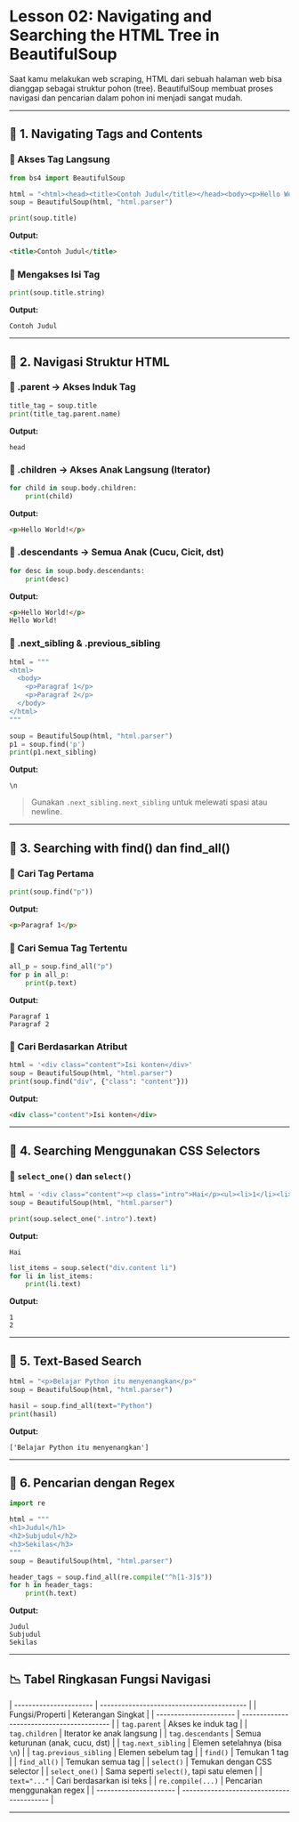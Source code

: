 # Lesson 02: Navigating and Searching the HTML Tree in BeautifulSoup

Saat kamu melakukan web scraping, HTML dari sebuah halaman web bisa dianggap sebagai struktur pohon (tree). BeautifulSoup membuat proses navigasi dan pencarian dalam pohon ini menjadi sangat mudah.

---

## 🔹 1. Navigating Tags and Contents

### 📌 Akses Tag Langsung

```python
from bs4 import BeautifulSoup

html = "<html><head><title>Contoh Judul</title></head><body><p>Hello World!</p></body></html>"
soup = BeautifulSoup(html, "html.parser")

print(soup.title)
```

**Output:**

```html
<title>Contoh Judul</title>
```

### 📌 Mengakses Isi Tag

```python
print(soup.title.string)
```

**Output:**

```
Contoh Judul
```

---

## 🔹 2. Navigasi Struktur HTML

### 📌 .parent → Akses Induk Tag

```python
title_tag = soup.title
print(title_tag.parent.name)
```

**Output:**

```
head
```

### 📌 .children → Akses Anak Langsung (Iterator)

```python
for child in soup.body.children:
    print(child)
```

**Output:**

```html
<p>Hello World!</p>
```

### 📌 .descendants → Semua Anak (Cucu, Cicit, dst)

```python
for desc in soup.body.descendants:
    print(desc)
```

**Output:**

```html
<p>Hello World!</p>
Hello World!
```

### 📌 .next\_sibling & .previous\_sibling

```python
html = """
<html>
  <body>
    <p>Paragraf 1</p>
    <p>Paragraf 2</p>
  </body>
</html>
"""

soup = BeautifulSoup(html, "html.parser")
p1 = soup.find('p')
print(p1.next_sibling)
```

**Output:**

```
\n
```

> Gunakan `.next_sibling.next_sibling` untuk melewati spasi atau newline.

---

## 🔹 3. Searching with find() dan find\_all()

### 📌 Cari Tag Pertama

```python
print(soup.find("p"))
```

**Output:**

```html
<p>Paragraf 1</p>
```

### 📌 Cari Semua Tag Tertentu

```python
all_p = soup.find_all("p")
for p in all_p:
    print(p.text)
```

**Output:**

```
Paragraf 1
Paragraf 2
```

### 📌 Cari Berdasarkan Atribut

```python
html = '<div class="content">Isi konten</div>'
soup = BeautifulSoup(html, "html.parser")
print(soup.find("div", {"class": "content"}))
```

**Output:**

```html
<div class="content">Isi konten</div>
```

---

## 🔹 4. Searching Menggunakan CSS Selectors

### 📌 `select_one()` dan `select()`

```python
html = '<div class="content"><p class="intro">Hai</p><ul><li>1</li><li>2</li></ul></div>'
soup = BeautifulSoup(html, "html.parser")

print(soup.select_one(".intro").text)
```

**Output:**

```
Hai
```

```python
list_items = soup.select("div.content li")
for li in list_items:
    print(li.text)
```

**Output:**

```
1
2
```

---

## 🔹 5. Text-Based Search

```python
html = "<p>Belajar Python itu menyenangkan</p>"
soup = BeautifulSoup(html, "html.parser")

hasil = soup.find_all(text="Python")
print(hasil)
```

**Output:**

```
['Belajar Python itu menyenangkan']
```

---

## 🔹 6. Pencarian dengan Regex

```python
import re

html = """
<h1>Judul</h1>
<h2>Subjudul</h2>
<h3>Sekilas</h3>
"""
soup = BeautifulSoup(html, "html.parser")

header_tags = soup.find_all(re.compile("^h[1-3]$"))
for h in header_tags:
    print(h.text)
```

**Output:**

```
Judul
Subjudul
Sekilas
```

---

## 📉 Tabel Ringkasan Fungsi Navigasi

| ---------------------- | ----------------------------------------- |
| Fungsi/Properti        | Keterangan Singkat                        |
| ---------------------- | ----------------------------------------- |
| `tag.parent`           | Akses ke induk tag                        |
| `tag.children`         | Iterator ke anak langsung                 |
| `tag.descendants`      | Semua keturunan (anak, cucu, dst)         |
| `tag.next_sibling`     | Elemen setelahnya (bisa `\n`)             |
| `tag.previous_sibling` | Elemen sebelum tag                        |
| `find()`               | Temukan 1 tag                             |
| `find_all()`           | Temukan semua tag                         |
| `select()`             | Temukan dengan CSS selector               |
| `select_one()`         | Sama seperti `select()`, tapi satu elemen |
| `text="..."`           | Cari berdasarkan isi teks                 |
| `re.compile(...)`      | Pencarian menggunakan regex               |
| ---------------------- | ----------------------------------------- |

---
